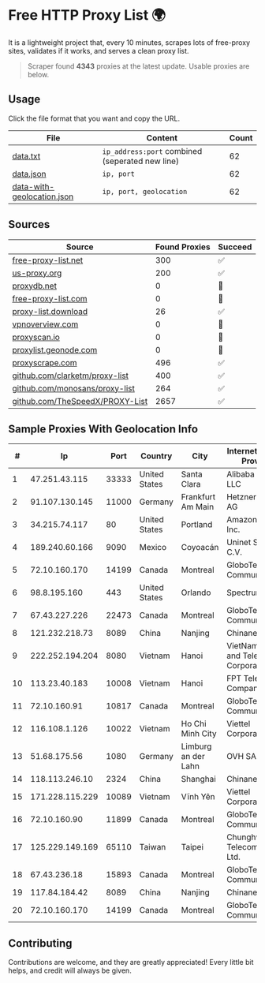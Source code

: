 
# Free HTTP Proxy List 🌍

It is a lightweight project that, every 10 minutes, scrapes lots of free-proxy sites, validates if it works, and serves a clean proxy list.


> Scraper found **4343** proxies at the latest update. Usable proxies are below.

## Usage

Click the file format that you want and copy the URL.


|File|Content|Count|
|----|-------|-----|
|[data.txt](https://raw.githubusercontent.com/themiralay/Proxy-List-World/master/data.txt)|`ip_address:port` combined (seperated new line)|62|
|[data.json](https://raw.githubusercontent.com/themiralay/Proxy-List-World/master/data.json)|`ip, port`|62|
|[data-with-geolocation.json](https://raw.githubusercontent.com/themiralay/Proxy-List-World/master/data-with-geolocation.json)|`ip, port, geolocation`|62|

## Sources

|Source|Found Proxies|Succeed|
|------|-------------|-------|
|[free-proxy-list.net](https://free-proxy-list.net)|300|✅|
|[us-proxy.org](https://www.us-proxy.org)|200|✅|
|[proxydb.net](http://proxydb.net)|0|🚫|
|[free-proxy-list.com](https://free-proxy-list.com/?page=&port=&type%5B%5D=http&type%5B%5D=https&up_time=0&search=Search)|0|🚫|
|[proxy-list.download](https://www.proxy-list.download/HTTP)|26|✅|
|[vpnoverview.com](https://vpnoverview.com/privacy/anonymous-browsing/free-proxy-servers)|0|🚫|
|[proxyscan.io](https://www.proxyscan.io)|0|🚫|
|[proxylist.geonode.com](https://proxylist.geonode.com/api/proxy-list?limit=300&page=1&sort_by=lastChecked&sort_type=desc&protocols=http,https)|0|🚫|
|[proxyscrape.com](https://api.proxyscrape.com/v2/?request=displayproxies&protocol=http&timeout=10000&country=all&ssl=all&anonymity=all)|496|✅|
|[github.com/clarketm/proxy-list](https://raw.githubusercontent.com/clarketm/proxy-list/master/proxy-list-raw.txt)|400|✅|
|[github.com/monosans/proxy-list](https://raw.githubusercontent.com/monosans/proxy-list/main/proxies/http.txt)|264|✅|
|[github.com/TheSpeedX/PROXY-List](https://raw.githubusercontent.com/TheSpeedX/PROXY-List/master/http.txt)|2657|✅|


## Sample Proxies With Geolocation Info

|#|Ip|Port|Country|City|Internet Service Provider|
|-|--|----|-------|----|-------------------------|
|1|47.251.43.115|33333|United States|Santa Clara|Alibaba Cloud LLC|
|2|91.107.130.145|11000|Germany|Frankfurt Am Main|Hetzner Online AG|
|3|34.215.74.117|80|United States|Portland|Amazon.com, Inc.|
|4|189.240.60.166|9090|Mexico|Coyoacán|Uninet S.A. de C.V.|
|5|72.10.160.170|14199|Canada|Montreal|GloboTech Communications|
|6|98.8.195.160|443|United States|Orlando|Spectrum|
|7|67.43.227.226|22473|Canada|Montreal|GloboTech Communications|
|8|121.232.218.73|8089|China|Nanjing|Chinanet|
|9|222.252.194.204|8080|Vietnam|Hanoi|VietNam Post and Telecom Corporation|
|10|113.23.40.183|10008|Vietnam|Hanoi|FPT Telecom Company|
|11|72.10.160.91|10817|Canada|Montreal|GloboTech Communications|
|12|116.108.1.126|10022|Vietnam|Ho Chi Minh City|Viettel Corporation|
|13|51.68.175.56|1080|Germany|Limburg an der Lahn|OVH SAS|
|14|118.113.246.10|2324|China|Shanghai|Chinanet|
|15|171.228.115.229|10089|Vietnam|Vĩnh Yên|Viettel Corporation|
|16|72.10.160.90|11899|Canada|Montreal|GloboTech Communications|
|17|125.229.149.169|65110|Taiwan|Taipei|Chunghwa Telecom Co., Ltd.|
|18|67.43.236.18|15893|Canada|Montreal|GloboTech Communications|
|19|117.84.184.42|8089|China|Nanjing|Chinanet|
|20|72.10.160.170|14199|Canada|Montreal|GloboTech Communications|



## Contributing

Contributions are welcome, and they are greatly appreciated! Every
little bit helps, and credit will always be given.


